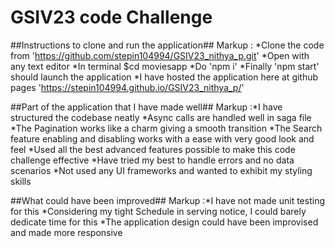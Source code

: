 # GSIV23 code Challenge

##Instructions to clone and run the application##
 Markup : *Clone the code from 'https://github.com/stepin104994/GSIV23_nithya_p.git'
          *Open with any text editor
          *In terminal $cd moviesapp
          *Do 'npm i'
          *Finally 'npm start' should launch the application
          *I have hosted the application here at github pages 'https://stepin104994.github.io/GSIV23_nithya_p/'

##Part of the application that I have made well##
Markup :*I have structured the codebase neatly
        *Async calls are handled well in saga file
        *The Pagination works like a charm giving a smooth transition
        *The Search feature enabling and disabling works with a ease with very good look and feel 
        *Used all the best advanced features possible to make this code challenge effective
        *Have tried my best to handle errors and no data scenarios
        *Not used any UI frameworks and wanted to exhibit my styling skills

##What could have been improved##
Markup :*I have not made unit testing for this
        *Considering my tight Schedule in serving notice, I could barely dedicate time for this
        *The application design could have been improvised and made more responsive
